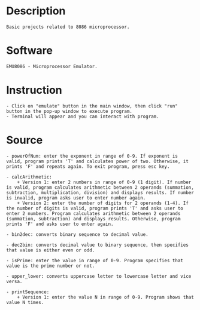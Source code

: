 # Description
    Basic projects related to 8086 microprocessor.

# Software
    EMU8086 - Microprocessor Emulator.

# Instruction
    - Click on "emulate" button in the main window, then click "run" button in the pop-up window to execute program.
    - Terminal will appear and you can interact with program.

# Source
    - powerOfNum: enter the exponent in range of 0-9. If exponent is valid, program prints 'T' and calculates power of two. Otherwise, it prints 'F' and repeats again. To exit program, press esc key.

    - calcArithmetic: 
        + Version 1: enter 2 numbers in range of 0-9 (1 digit). If number is valid, program calculates arithmetic between 2 operands (summation, subtraction, multiplication, division) and displays results. If number is invalid, program asks user to enter number again.
        + Version 2: enter the number of digits for 2 operands (1-4). If the number of digits is valid, program prints 'T' and asks user to enter 2 numbers. Program calculates arithmetic between 2 operands (summation, subtraction) and displays results. Otherwise, program prints 'F' and asks user to enter again.

    - bin2dec: converts binary sequence to decimal value.

    - dec2bin: converts decimal value to binary sequence, then specifies that value is either even or odd.

    - isPrime: enter the value in range of 0-9. Program specifies that value is the prime number or not.

    - upper_lower: converts uppercase letter to lowercase letter and vice versa.

    - printSequence:
        + Version 1: enter the value N in range of 0-9. Program shows that value N times. 